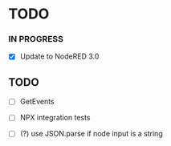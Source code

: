 # TODO

### IN PROGRESS

- [x] Update to NodeRED 3.0

## TODO

- [ ] GetEvents
- [ ] NPX integration tests
- [ ] (?) use JSON.parse if node input is a string

